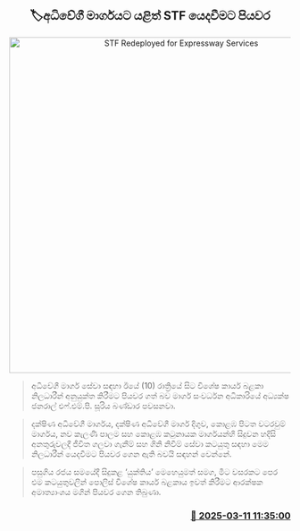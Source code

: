<p align='center'><b><h2 align='center' title='STF Redeployed for Expressway Services'>🏷අධිවේගී මාර්ගයට යළිත් STF යෙදවීමට පියවර</h2></b></p>
<p align='center'><img src='https://helakuru.sgp1.cdn.digitaloceanspaces.com/esana/images/lib/stf-srilanka-archived.jpg' width='600' alt='STF Redeployed for Expressway Services'></p>

> අධිවේගී මාර්ග සේවා සඳහා ඊයේ (10) රාත්‍රියේ සිට විශේෂ කාර්ය බළකා නිලධාරීන් අනුයුක්ත කිරීමට පියවර ගත් බව මාර්ග සංවර්ධන අධිකාරියේ අධ්‍යක්ෂ ජනරාල් එෆ්.එම්.පි. සූරිය බණ්ඩාර පවසනවා.

> දක්ෂිණ අධිවේගී මාර්ගය, දක්ෂිණ අධිවේගී මාර්ග දිගුව, කොළඹ පිටත වටරවුම් මාර්ගය, නව කැලණි පාලම සහ කොළඹ කටුනායක මාර්ගයන්හි සිදුවන හදිසි අනතුරුවලදී ජීවිත ගලවා ගැනීම් සහ ගිනි නිවීම් සේවා කටයුතු සඳහා මෙම නිලධාරීන් යෙදවීමට පියවර ගෙන ඇති බවයි සඳහන් වෙන්නේ.

> පසුගිය රජය සමයේදී සිදුකළ ‘යුක්තිය’ මෙහෙයුමත් සමග, මීට වසරකට පෙර එම කටයුතුවලින් පොලිස් විශේෂ කාර්ය බළකාය ඉවත් කිරීමට ආරක්ෂක අමාත්‍යාංශය මගින් පියවර ගෙන තිබුණා.



<h3 align='right'><a href='https://www.helakuru.lk/esana/p/108233/'>📅 2025-03-11 11:35:00</a></h3>
